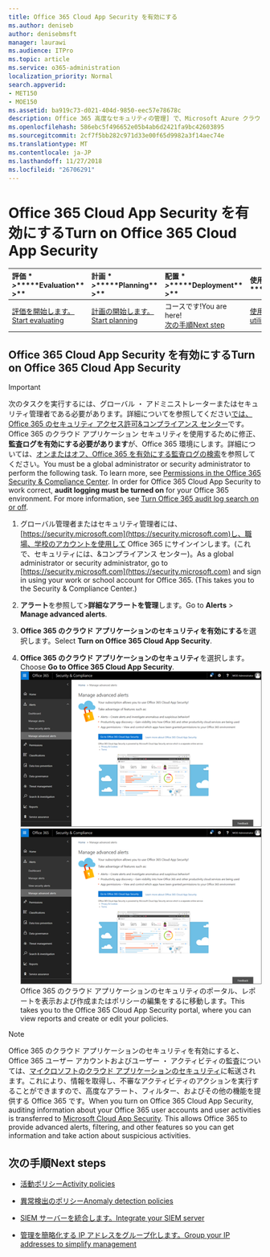 ```yaml
---
title: Office 365 Cloud App Security を有効にする
ms.author: deniseb
author: denisebmsft
manager: laurawi
ms.audience: ITPro
ms.topic: article
ms.service: o365-administration
localization_priority: Normal
search.appverid:
- MET150
- MOE150
ms.assetid: ba919c73-d021-404d-9850-eec57e78678c
description: Office 365 高度なセキュリティの管理] で、Microsoft Azure クラウド アプリケーションのセキュリティでの電源をオンにする方法については、この資料を参照してください。
ms.openlocfilehash: 586ebc5f496652e05b4ab6d2421fa9bc42603895
ms.sourcegitcommit: 2cf7f5bb282c971d33e00f65d9982a3f14aec74e
ms.translationtype: MT
ms.contentlocale: ja-JP
ms.lasthandoff: 11/27/2018
ms.locfileid: "26706291"
---
```

# <a name="turn-on-office-365-cloud-app-security"></a><span data-ttu-id="bbc64-103">Office 365 Cloud App Security を有効にする</span><span class="sxs-lookup"><span data-stu-id="bbc64-103">Turn on Office 365 Cloud App Security</span></span>
  
|<span data-ttu-id="bbc64-104">評価 \* *\>*\*</span><span class="sxs-lookup"><span data-stu-id="bbc64-104">\*\*\*\*Evaluation\*\* \>\*\*</span></span>|<span data-ttu-id="bbc64-105">計画 \* *\>*\*</span><span class="sxs-lookup"><span data-stu-id="bbc64-105">\*\*\*\*Planning\*\* \>\*\*</span></span>|<span data-ttu-id="bbc64-106">配置 \* *\>*\*</span><span class="sxs-lookup"><span data-stu-id="bbc64-106">\*\*\*\*Deployment\*\* \>\*\*</span></span>|<span data-ttu-id="bbc64-107">使用率。</span><span class="sxs-lookup"><span data-stu-id="bbc64-107">\*\*\*\*Utilization\*\*\*\*</span></span>|
|:-----|:-----|:-----|:-----|
|[<span data-ttu-id="bbc64-108">評価を開始します。</span><span class="sxs-lookup"><span data-stu-id="bbc64-108">Start evaluating</span></span>](office-365-cas-overview.md) <br/> |[<span data-ttu-id="bbc64-109">計画の開始します。</span><span class="sxs-lookup"><span data-stu-id="bbc64-109">Start planning</span></span>](get-ready-for-office-365-cas.md) <br/> |<span data-ttu-id="bbc64-110">コースです!</span><span class="sxs-lookup"><span data-stu-id="bbc64-110">You are here!</span></span>  <br/> [<span data-ttu-id="bbc64-111">次の手順</span><span class="sxs-lookup"><span data-stu-id="bbc64-111">Next step</span></span>](activity-policies-and-alerts.md) <br/> |[<span data-ttu-id="bbc64-112">使用します。</span><span class="sxs-lookup"><span data-stu-id="bbc64-112">Start utilizing</span></span>](utilization-activities-for-ocas.md) <br/> |
  
## <a name="turn-on-office-365-cloud-app-security"></a><span data-ttu-id="bbc64-113">Office 365 Cloud App Security を有効にする</span><span class="sxs-lookup"><span data-stu-id="bbc64-113">Turn on Office 365 Cloud App Security</span></span>

> [!IMPORTANT]
> <span data-ttu-id="bbc64-p101">次のタスクを実行するには、グローバル ・ アドミニストレーターまたはセキュリティ管理者である必要があります。詳細についてを参照してください[では、Office 365 のセキュリティ アクセス許可&amp;コンプライアンス センター](permissions-in-the-security-and-compliance-center.md)です。Office 365 のクラウド アプリケーション セキュリティを使用するために修正、**監査ログを有効にする必要があります**が、Office 365 環境にします。詳細については、[オンまたはオフ、Office 365 を有効にする監査ログの検索](turn-audit-log-search-on-or-off.md)を参照してください。</span><span class="sxs-lookup"><span data-stu-id="bbc64-p101">You must be a global administrator or security administrator to perform the following task. To learn more, see [Permissions in the Office 365 Security &amp; Compliance Center](permissions-in-the-security-and-compliance-center.md). In order for Office 365 Cloud App Security to work correct, **audit logging must be turned on** for your Office 365 environment. For more information, see [Turn Office 365 audit log search on or off](turn-audit-log-search-on-or-off.md).</span></span> 
  
1. <span data-ttu-id="bbc64-p102">グローバル管理者またはセキュリティ管理者には、[https://security.microsoft.com](https://security.microsoft.com)し、職場、学校のアカウントを使用して Office 365 にサインインします。(これで、セキュリティには、&amp;コンプライアンス センター)。</span><span class="sxs-lookup"><span data-stu-id="bbc64-p102">As a global administrator or security administrator, go to [https://security.microsoft.com](https://security.microsoft.com) and sign in using your work or school account for Office 365. (This takes you to the Security &amp; Compliance Center.)</span></span> 
    
2. <span data-ttu-id="bbc64-120">**アラート**を参照して\>**詳細なアラートを管理**します。</span><span class="sxs-lookup"><span data-stu-id="bbc64-120">Go to **Alerts** \> **Manage advanced alerts**.</span></span>
    
3. <span data-ttu-id="bbc64-121">**Office 365 のクラウド アプリケーションのセキュリティを有効にする**を選択します。</span><span class="sxs-lookup"><span data-stu-id="bbc64-121">Select **Turn on Office 365 Cloud App Security**.</span></span>
    
4. <span data-ttu-id="bbc64-122">**Office 365 のクラウド アプリケーションのセキュリティ**を選択します。</span><span class="sxs-lookup"><span data-stu-id="bbc64-122">Choose **Go to Office 365 Cloud App Security**.</span></span><br/><span data-ttu-id="bbc64-123">![セキュリティ&amp;コンプライアンス センターでは、Office 365 のクラウド アプリケーションのセキュリティに移動するのには高度な通知の管理を選択します。](media/958632d4-03e3-4ade-8e22-d5509db6fca7.png)</span><span class="sxs-lookup"><span data-stu-id="bbc64-123">![In the Security &amp; Compliance Center, choose Manage Advanced Alerts to go to Office 365 Cloud App Security](media/958632d4-03e3-4ade-8e22-d5509db6fca7.png)</span></span><br/><span data-ttu-id="bbc64-124">Office 365 のクラウド アプリケーションのセキュリティのポータル、レポートを表示および作成またはポリシーの編集をするに移動します。</span><span class="sxs-lookup"><span data-stu-id="bbc64-124">This takes you to the Office 365 Cloud App Security portal, where you can view reports and create or edit your policies.</span></span>
    
> [!NOTE]
> <span data-ttu-id="bbc64-p103">Office 365 のクラウド アプリケーションのセキュリティを有効にすると、Office 365 ユーザー アカウントおよびユーザー ・ アクティビティの監査については、[マイクロソフトのクラウド アプリケーションのセキュリティ](https://aka.ms/whatiscas)に転送されます。これにより、情報を取得し、不審なアクティビティのアクションを実行することができますので、高度なアラート、フィルター、およびその他の機能を提供する Office 365 です。</span><span class="sxs-lookup"><span data-stu-id="bbc64-p103">When you turn on Office 365 Cloud App Security, auditing information about your Office 365 user accounts and user activities is transferred to [Microsoft Cloud App Security](https://aka.ms/whatiscas). This allows Office 365 to provide advanced alerts, filtering, and other features so you can get information and take action about suspicious activities.</span></span> 
  
## <a name="next-steps"></a><span data-ttu-id="bbc64-127">次の手順</span><span class="sxs-lookup"><span data-stu-id="bbc64-127">Next steps</span></span>

- [<span data-ttu-id="bbc64-128">活動ポリシー</span><span class="sxs-lookup"><span data-stu-id="bbc64-128">Activity policies</span></span>](activity-policies-and-alerts.md)
    
- [<span data-ttu-id="bbc64-129">異常検出のポリシー</span><span class="sxs-lookup"><span data-stu-id="bbc64-129">Anomaly detection policies</span></span>](anomaly-detection-policies-in-ocas.md)
    
- [<span data-ttu-id="bbc64-130">SIEM サーバーを統合します。</span><span class="sxs-lookup"><span data-stu-id="bbc64-130">Integrate your SIEM server</span></span>](integrate-your-siem-server-with-office-365-cas.md)
    
- [<span data-ttu-id="bbc64-131">管理を簡略化する IP アドレスをグループ化します。</span><span class="sxs-lookup"><span data-stu-id="bbc64-131">Group your IP addresses to simplify management</span></span>](group-your-ip-addresses-in-ocas.md)
    

